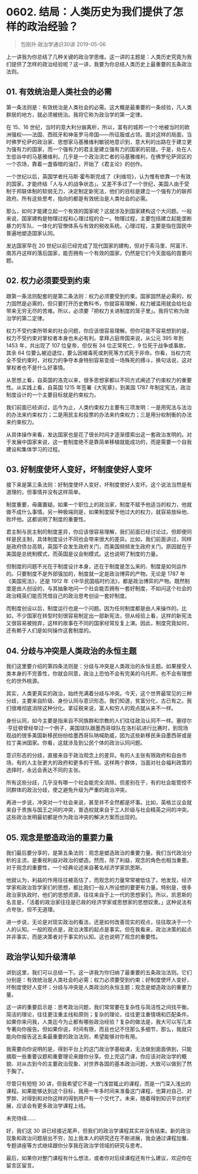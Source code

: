 # 0602. 结局：人类历史为我们提供了怎样的政治经验？
> 包刚升·政治学通识30讲
2019-05-06

上一讲我为你总结了几种关键的政治学思维。这一讲的主题是：人类历史究竟为我们提供了怎样的政治经验呢？这一讲，我要为你总结人类历史上最重要的五条政治法则。

## 01. 有效统治是人类社会的必需

第一条法则是：有效统治是人类社会的必需。这大概是最重要的一条经验，凡人类群居的地方，就必须被统治。我将它称为政治学的第一定律。

在 15、16 世纪，当时的意大利分崩离析，所以，富有的城邦一个个地被当时的欧洲强权——法国、西班牙和神圣罗马帝国——所征服或占领。面对这样的局面，当时佛罗伦萨的政治家、思想家马基雅维利敏锐地意识到，意大利的出路在于建立更为强有力的国家，而一个强有力的君主是建立强有力的国家的前提。于是，处在人生低谷中的马基雅维利，几乎是一个政治流亡者的马基雅维利，在佛罗伦萨郊区的一个农场，靠着一盏昏暗的油灯，开始了《君主论》的创作。

一个世纪以后，英国学者托马斯·霍布斯完成了《利维坦》，认为惟有依靠一个有效的国家，才能终结「人与人的战争状态」。又差不多过了一个世纪，美国人由于受制于邦联体制的软弱无力，决定制定新宪法，他们的目标是建立一个强有力的联邦政府。所有这些思考，指向的都是有效统治是人类社会的必需。

那么，如何才能建立起一个有效的国家呢？这就涉及到国家建构这个大问题。一般来说，国家建构是物理过程和心理过程的合一。物理过程，主要包括建立起能垄断暴力的军队、一体化的官僚体系与有效的税收系统。心理过程，主要是指在国民中普遍地塑造国家认同。

发达国家早在 20 世纪以前已经完成了现代国家的建构，但对于索马里、阿富汗、南苏丹这样的落后国家，能否拥有一个有效的国家，仍然是它们今天面临的首要问题。

## 02. 权力必须要受到约束

跟第一条法则配套的是第二条法则：权力必须要受到约束。国家固然是必需的，权力固然是必需的，但只要打开历史教科书，你就容易理解，权力被滥用就会给社会带来无穷无尽的苦难。所以，必须要「把权力关进制度的笼子里」。我将它称为政治学的第二定律。

权力不受约束所带来的社会问题，你应该很容易理解。但你可能不容易想到的是，权力不受约束对掌权者本身也未必有利。拿拜占庭帝国来说，从公元 395 年到 1453 年，共出现了 107 位皇帝，但仅有 34 位正常死亡，9 位死于战争或事故，其余 64 位要么被迫退位，要么因被毒死或刺死等方式死于非命。你看，当权力完全不受约束时，对权力的争夺本身特别容易变成一场殊死的搏斗，换句话说，这对掌权者也不是什么好事情。

从思想上看，自英国的洛克以来，很多思想家都以不同方式阐述了约束权力的重要性。从实践上看，自英国 1215 年签署《大宪章》，到美国 1787 年制定宪法，政治制度设计的一个主要目标就是约束权力。

我们前面已经讲过，迄今为止，人类约束权力主要有三项发明：一是用宪法与法治的办法来约束权力；二是用民主和投票的办法来约束权力；三是用分权制衡的办法来约束权力。

从具体操作来看，发达国家也是花了很长时间才逐渐摸索出这一套政治发明的。对于发展中国家来说，这一套制度绝不是靠简单移植就能成功的，而是需要一个自我建设和集体学习的过程。

## 03. 好制度使坏人变好，坏制度使好人变坏

接下来是第三条法则：好制度使坏人变好，坏制度使好人变坏。这个说法当然是有道理的，但事情并没有这样简单。

制度重要，毋庸置疑。如果一个职位上的政治家，制度不赋予他适当的权力，他就做不成什么事情。另一种极端则是，如果制度赋予他过大的权力，就容易放纵他、败坏他。这都说明了制度的重要性。

君主制与民主制的制度差异，你应该很容易理解，我们前面已经讨论过。但即便同样是民主制，具体制度设计不同也会带来很大的差异。比如，我们前面讲过，同样是政府债台高筑，英国不会发生政府关门，而美国频频发生政府关门。原因就在于美国是总统制模式，而英国是议会制模式。这也说明了制度的力量。

但制度的问题不光在于制度设计本身，还在于制度是怎么来的、制度是如何运作的。只要制度不是外部强加的，制度就一定是政治博弈的产物。无论是 1787 年《美国宪法》，还是 1912 年《中华民国临时约法》，都是政治博弈的产物。既然制度是由人创设的，与其抽象地问一个社会能否拥有一套好制度，不如问这个社会的政治精英们能否凭借自己的政治思考创设一套好制度。

而制度创设以后，制度运行也是一个问题。因为任何制度都是由人来操作的。比如，不少国家在转型时刻很容易制定出一部新宪法，但从经验上看，这样的新宪法又很容易被抛弃，这样的故事在不同的国家经常反复上演。因此，制度究竟如何，还有赖于人们是如何操作这套制度的。

## 04. 分歧与冲突是人类政治的永恒主题

我们这里要介绍的第四条法则是：分歧与冲突是人类政治的永恒主题。如果接受人类本身的不完善性，你就会同意，政治上恐怕不会有完美的乌托邦，也不会有理想化的世外桃源。

其实，人类更真实的政治，始终充满着分歧与冲突。今天，这个世界最常见的三种分歧，主要来自阶级、身份认同与意识形态。我们知道，贫富分化，古已有之。我们很难彻底消除这种分化。拿征税来说，富人和穷人的观点就从来不一样。

身份认同，如今主要是指来自不同族群和宗教的人们往往政治认同不一样。塞缪尔·亨廷顿曾经举过一个例子，美国球队跟墨西哥球队在洛杉矶进行比赛时，到现场观战的很多美国新移民纷纷给墨西哥队呐喊助威，因为这些新移民来自墨西哥或是拉丁美洲国家。你看，这就涉及到公民个体的政治认同问题。

意识形态的分歧，直接来自于政治观念上的差异。有的人主张有限政府和自由市场，有的人主张更大的政府和更多的干预。这样两个群体，当面对社会福利政策的选择时，永远会表达不同的主张。

所有这些分歧，几乎没有哪一个社会能完全消除。但差别在于，有的社会能管控不同群体的政治分歧，使之避免升级为严重的政治冲突。

再进一步说，冲突对一个社会来说，甚至并不全然都是坏事。比如，英格兰议会就来自于贵族与国王之间的冲突，普选权就来自于工人阶级与社会精英之间的冲突。这些政治发明最初都是作为政治冲突的解决方案而出现的。

## 05. 观念是塑造政治的重要力量

我们最后要分享的，是第五条法则：观念是塑造政治的重要力量。我们当代政治分析的主流，是重视利益对政治的塑造。然而，除了利益，观念的角色也相当重要。对于观念的重要性，一个经典论述来自著名经济学家凯恩斯。

他就认为，利益的作用往往被高估了，而观念的力量常常被低估了。他发现，经济学家和政治哲学家们的思想，都比我们一般人所设想的要更有力量。特别是，很多政治家执政时，他们的思想资源，往往来自于上一代的思想家们。所以，凯恩斯的名言是，「活着的政治家往往是已故的经济学家或思想家的思想奴隶。」这种说法有点夸张，但不无道理。

进一步说，无论是对现实政治的看法，还是如何改善现实的观点，往往取决于一个人的认知。一般的观点是，政治决策的起点是事实。但在我看来，政治决策的起点并非事实，而是决策者对于事实的认知。这也说明了观念的重要性。

## 政治学认知升级清单

讲到这里，我们可以总结一下。这一讲我为你归纳了最重要的五条政治法则。它们分别是：有效统治是人类社会的必需；权力必须要受到约束；好制度使坏人变好，坏制度使好人变坏；分歧与冲突是人类政治的永恒主题；观念是塑造政治的重要力量。

这一讲的重要启示是：思考政治问题，我们常常要在复杂性与简洁性之间找平衡。简洁的理论，往往更注重主线和原则；复杂的理论，往往更注重情境和匹配条件。如果你来问我，人类迄今为止都有哪些政治经验？复杂的做法是，我大可以写几本专著向你报告。但如果你说，时间有限，而且也记不住那么多细节，那么，我就只能向你报告这五条最重要的政治法则，希望能够对你有用。

我需要向你说明的是，得到平台上的这门政治学基础课，无法做到面面俱到，只能摘取一些重要议题和重要理论来跟你分享。但上完这门课，你应该对政治学的概貌、对从古到今的主要政治现象、对世界各国的基本政治问题，大致可以做到了然于胸了。

尽管只有短短 30 讲，但我希望它不是一门浅尝辄止的课程，而是一门深入浅出的课程。如果能够达到这个目标，我用一年多时间来准备这门课程，也算对自己、对罗胖、对得到和对你这样的得到用户有一个交代了。未来，随着得到知识平台的扩展，应该会有更多政治学课程上线。

未完待续……

好，我们这 30 讲已经接近尾声，但我们的政治学课程其实并没有结束。新的政治现象和政治问题层出不穷，加上我本人的研究还在不断进展，我会通过课程加餐、专题讲座等方式继续跟你分享我在政治学领域的研究与思考。

最后，如果你对整门课程有什么想法，或者你对后续课程还有什么建议，欢迎你在留言区留言。

